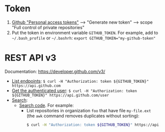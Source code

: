 # Token

1. [Github "Personal access tokens"](https://github.com/settings/tokens) --> "Generate new token" --> scope "Full control of private repositories"
2. Put the token in environment variable `GITHUB_TOKEN`. For example, add to `~/.bash_profile` or `~/.bashrh`: `export GITHUB_TOKEN="my-github-token"`

# REST API v3

Documentation: https://developer.github.com/v3/

- [List endpoints](https://developer.github.com/v3/#root-endpoint): `$ curl -H "Authorization: token ${GITHUB_TOKEN}" https://api.github.com`
- [Get the authenticated user](https://developer.github.com/v3/users/#get-the-authenticated-user): `$ curl -H "Authorization: token ${GITHUB_TOKEN}" https://api.github.com/user`
- [Search](https://developer.github.com/v3/search/):
    - [Search code](https://developer.github.com/v3/search/#search-code). For example:
        - List repositories in organization `foo` that have file `my-file.ext` (the `awk` command removes duplicates without sorting):
            ```sh
            $ curl -H "Authorization: token ${GITHUB_TOKEN}" https://api.github.com/search/code?q=org:foo+filename:my-file.ext | jq .items | jq -r '.[].repository.html_url' | awk '!x[$0]++'
            ```
